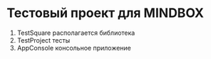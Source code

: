 # Тестовый проект для MINDBOX

1) TestSquare располагается библиотека
2) TestProject тесты
3) AppConsole консольное приложение